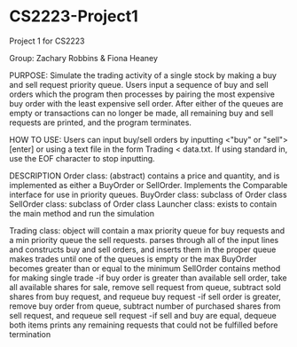 CS2223-Project1
===============

Project 1 for CS2223

Group: Zachary Robbins & Fiona Heaney

PURPOSE: Simulate the trading activity of a single stock by making a buy and sell request priority queue. Users input a sequence of buy and sell orders which the program then processes by pairing the most expensive buy order with the least expensive sell order. After either of the queues are empty or transactions can no longer be made, all remaining buy and sell requests are printed, and the program terminates.

HOW TO USE: Users can input buy/sell orders by inputting <"buy" or "sell"> <price> <qty> [enter] or using a text file in the form Trading < data.txt. If using standard in, use the EOF character to stop inputting.

DESCRIPTION
Order class: (abstract) contains a price and quantity, and is implemented as either a BuyOrder or SellOrder. Implements the Comparable interface for use in priority queues.
BuyOrder class: subclass of Order class
SellOrder class: subclass of Order class
Launcher class: exists to contain the main method and run the simulation

Trading class: object will contain a max priority queue for buy requests and a min priority queue the sell requests. 
               parses through all of the input lines and constructs buy and sell orders, and inserts them in the proper queue
               makes trades until one of the queues is empty or the max BuyOrder becomes greater than or equal to the minimum SellOrder
               contains method for making single trade
                  -if buy order is greater than available sell order, take all available shares for sale, remove sell request from queue, subtract sold shares from buy request, and requeue buy request
                  -if sell order is greater, remove buy order from queue, subtract number of purchased shares from sell request, and requeue sell request
                  -if sell and buy are equal, dequeue both items
                prints any remaining requests that could not be fulfilled before termination
